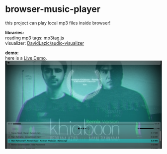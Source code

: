 # browser-music-player
this project can play local mp3 files inside browser!

<b>libraries:</b><br>
reading mp3 tags: <a href="https://github.com/eidoriantan/mp3tag.js">mp3tag.js</a><br>
visualizer: <a href="https://github.com/DavidLazic/audio-visualizer">DavidLazic/audio-visualizer</a><br>

<b>demo:</b><br>
here is a <a href="https://sharepointer.ir/demo/audio-visualizer/">Live Demo</a>.<br>
<img src="https://github.com/GamEditor/browser-music-player/blob/main/demo.png">
